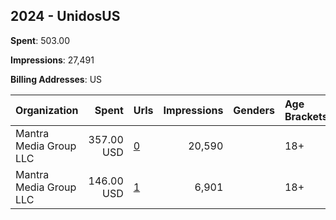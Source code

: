 ## 2024 - UnidosUS 
**Spent**: 503.00

**Impressions**: 27,491

**Billing Addresses**: US

|Organization|Spent|Urls|Impressions|Genders|Age Brackets|Country Codes|
|:---|---:|:---|---:|:---|:---|:---|
|Mantra Media Group LLC|357.00 USD|[0](https://www.snap.com/political-ads/asset/ae671e3f4cb3f74ddb912f0c21d707df6156a0ad0427dfee9b071f23ce0a60da?mediaType=png)|20,590||18+||
|Mantra Media Group LLC|146.00 USD|[1](https://www.snap.com/political-ads/asset/6b27afc585637c779407837a790719b9189159255b0f03e1f4a4c79b89416eed?mediaType=png)|6,901||18+||
